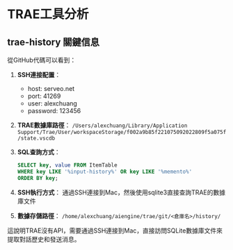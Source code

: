 # TRAE工具分析

## trae-history 關鍵信息

從GitHub代碼可以看到：

1. **SSH連接配置**：
   - host: serveo.net
   - port: 41269
   - user: alexchuang
   - password: 123456

2. **TRAE數據庫路徑**：
   `/Users/alexchuang/Library/Application Support/Trae/User/workspaceStorage/f002a9b85f221075092022809f5a075f/state.vscdb`

3. **SQL查詢方式**：
   ```sql
   SELECT key, value FROM ItemTable
   WHERE key LIKE '%input-history%' OR key LIKE '%memento%'
   ORDER BY key;
   ```

4. **SSH執行方式**：
   通過SSH連接到Mac，然後使用sqlite3直接查詢TRAE的數據庫文件

5. **數據存儲路徑**：
   `/home/alexchuang/aiengine/trae/git/<倉庫名>/history/`

這說明TRAE沒有API，需要通過SSH連接到Mac，直接訪問SQLite數據庫文件來提取對話歷史和發送消息。


